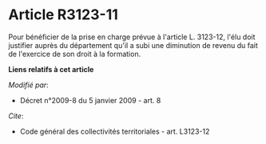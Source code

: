# Article R3123-11

Pour bénéficier de la prise en charge prévue à l'article L. 3123-12, l'élu doit justifier auprès du département qu'il a subi
une diminution de revenu du fait de l'exercice de son droit à la formation.

**Liens relatifs à cet article**

_Modifié par_:

  - Décret n°2009-8 du 5 janvier 2009 - art. 8

_Cite_:

  - Code général des collectivités territoriales - art. L3123-12
